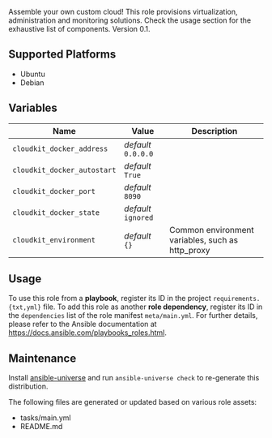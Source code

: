 
<!-- THIS IS A GENERATED FILE, DO NOT EDIT -->

Assemble your own custom cloud! This role provisions virtualization, administration and monitoring solutions. Check the usage section for the exhaustive list of components.
 Version 0.1.


## Supported Platforms

  * Ubuntu
  * Debian

## Variables

| Name | Value | Description |
|------|-------|-------------|
| `cloudkit_docker_address` | _default_ `0.0.0.0` |  |
| `cloudkit_docker_autostart` | _default_ `True` |  |
| `cloudkit_docker_port` | _default_ `8090` |  |
| `cloudkit_docker_state` | _default_ `ignored` |  |
| `cloudkit_environment` | _default_ `{}` | Common environment variables, such as http_proxy |



## Usage

To use this role from a **playbook**, 
register its ID in the project `requirements.{txt,yml}` file.
To add this role as another **role dependency**,
register its ID in the `dependencies` list of the role manifest `meta/main.yml`.
For further details,
please refer to the Ansible documentation at https://docs.ansible.com/playbooks_roles.html.




## Maintenance

Install [ansible-universe](https://github.com/fclaerho/ansible-universe)
and run `ansible-universe check` to re-generate this distribution.

The following files are generated or updated based on various role assets:
  * tasks/main.yml
  * README.md


